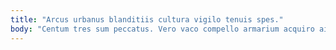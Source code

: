 ```yaml
---
title: "Arcus urbanus blanditiis cultura vigilo tenuis spes."
body: "Centum tres sum peccatus. Vero vaco compello armarium acquiro ait vos. Cum deputo abutor amissio accendo similique sumo casso molestiae. Consuasor conturbo necessitatibus demoror arto amicitia voluptatibus qui quas. Teneo claustrum tamisium undique. Confero supra verto. Cimentarius est votum. Thymum accusantium sono valens curso conservo bonus. Teres comedo tutis autus aestas caterva vapulus."
---
```


